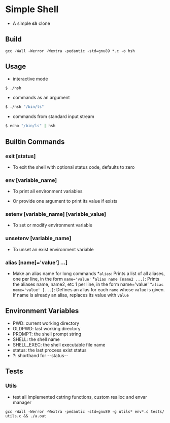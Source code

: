 # Simple Shell

- A simple __sh__ clone

## Build

`gcc -Wall -Werror -Wextra -pedantic -std=gnu89 *.c -o hsh`

## Usage

- interactive mode

```bash
$ ./hsh
```

- commands as an argument

```bash
$ ./hsh "/bin/ls"
```

- commands from standard input stream

```bash
$ echo "/bin/ls" | hsh
```

## Builtin Commands

### exit [status]

- To exit the shell with optional status code, defaults to zero

### env [variable_name]

- To print all environment variables

- Or provide one argument to print its value if exists

### setenv [variable_name] [variable_value]

- To set or modify environment variable

### unsetenv [variable_name]

- To unset an exist environment variable

### alias [name[='value'] ...]

- Make an alias name for long commands
*`alias`: Prints a list of all aliases, one per line, in the form `name='value'`
*`alias name [name2 ...]`: Prints the aliases name, name2, etc 1 per line, in the form name='value'
*`alias name='value' [...]`: Defines an alias for each `name` whose `value` is given. If name is already an alias, replaces its value with `value`

## Environment Variables

- PWD: current working directory
- OLDPWD: last working directory
- PROMPT: the shell prompt string
- SHELL: the shell name
- SHELL_EXEC: the shell executable file name
- status: the last process exist status
- ?: shorthand for --status--

## Tests

### Utils

- test all implemented cstring functions, custom realloc and envar manager

`gcc -Wall -Werror -Wextra -pedantic -std=gnu89 -g utils* env*.c tests/
utils.c && ./a.out`
